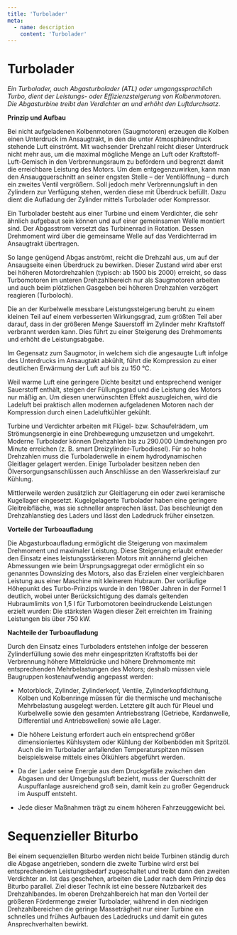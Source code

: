 ```yaml
---
title: 'Turbolader'
meta:
  - name: description
    content: 'Turbolader'
---
```


# Turbolader

*Ein Turbolader, auch Abgasturbolader (ATL) oder umgangssprachlich Turbo, dient der Leistungs- oder Effizienzsteigerung von Kolbenmotoren. Die Abgasturbine treibt den Verdichter an und erhöht den Luftdurchsatz*. 

**Prinzip und Aufbau**

Bei nicht aufgeladenen Kolbenmotoren (Saugmotoren) erzeugen die Kolben einen Unterdruck im Ansaugtrakt, in den die unter Atmosphärendruck stehende Luft einströmt. Mit wachsender Drehzahl reicht dieser Unterdruck nicht mehr aus, um die maximal mögliche Menge an Luft oder Kraftstoff-Luft-Gemisch in den Verbrennungsraum zu befördern und begrenzt damit die erreichbare Leistung des Motors. Um dem entgegenzuwirken, kann man den Ansaugquerschnitt an seiner engsten Stelle – der Ventilöffnung – durch ein zweites Ventil vergrößern. Soll jedoch mehr Verbrennungsluft in den Zylindern zur Verfügung stehen, werden diese mit Überdruck befüllt. Dazu dient die Aufladung der Zylinder mittels Turbolader oder Kompressor.

Ein Turbolader besteht aus einer Turbine und einem Verdichter, die sehr ähnlich aufgebaut sein können und auf einer gemeinsamen Welle montiert sind. Der Abgasstrom versetzt das Turbinenrad in Rotation. Dessen Drehmoment wird über die gemeinsame Welle auf das Verdichterrad im Ansaugtrakt übertragen.

So lange genügend Abgas anströmt, reicht die Drehzahl aus, um auf der Ansaugseite einen Überdruck zu bewirken. Dieser Zustand wird aber erst bei höheren Motordrehzahlen (typisch: ab 1500 bis 2000) erreicht, so dass Turbomotoren im unteren Drehzahlbereich nur als Saugmotoren arbeiten und auch beim plötzlichen Gasgeben bei höheren Drehzahlen verzögert reagieren (Turboloch).

Die an der Kurbelwelle messbare Leistungssteigerung beruht zu einem kleinen Teil auf einem verbesserten Wirkungsgrad, zum größten Teil aber darauf, dass in der größeren Menge Sauerstoff im Zylinder mehr Kraftstoff verbrannt werden kann. Dies führt zu einer Steigerung  des Drehmoments und erhöht die Leistungsabgabe.

Im Gegensatz zum Saugmotor, in welchem sich die angesaugte Luft infolge des Unterdrucks im Ansaugtakt abkühlt, führt die Kompression zu einer deutlichen Erwärmung der Luft auf bis zu 150 °C.

Weil warme Luft eine geringere Dichte besitzt und entsprechend weniger Sauerstoff enthält, steigen der Füllungsgrad und die Leistung des Motors nur mäßig an. Um diesen unerwünschten Effekt auszugleichen, wird die Ladeluft bei praktisch allen modernen aufgeladenen Motoren nach der Kompression durch einen Ladeluftkühler gekühlt. 

Turbine und Verdichter arbeiten mit Flügel- bzw. Schaufelrädern, um Strömungsenergie in eine Drehbewegung umzusetzen und umgekehrt. Moderne Turbolader können Drehzahlen bis zu 290.000 Umdrehungen pro Minute erreichen (z. B. smart Dreizylinder-Turbodiesel). Für so hohe Drehzahlen muss die Turboladerwelle in einem hydrodynamischen Gleitlager gelagert werden. Einige Turbolader besitzen neben den Ölversorgungsanschlüssen auch Anschlüsse an den Wasserkreislauf zur Kühlung.

Mittlerweile werden zusätzlich zur Gleitlagerung ein oder zwei keramische Kugellager eingesetzt. Kugelgelagerte Turbolader haben eine geringere Gleitreibfläche, was sie schneller ansprechen lässt. Das beschleunigt den Drehzahlanstieg des Laders und lässt den Ladedruck früher einsetzen.

**Vorteile der Turboaufladung**

Die Abgasturboaufladung ermöglicht die Steigerung von maximalem Drehmoment und maximaler Leistung. Diese Steigerung erlaubt entweder den Einsatz eines leistungsstärkeren Motors mit annähernd gleichen Abmessungen wie beim Ursprungsaggregat oder ermöglicht ein so genanntes Downsizing des Motors, also das Erzielen einer vergleichbaren Leistung aus einer Maschine mit kleinerem Hubraum. Der vorläufige Höhepunkt des Turbo-Prinzips wurde in den 1980er Jahren in der Formel 1 deutlich, wobei unter Berücksichtigung des damals geltenden Hubraumlimits von 1,5 l für Turbomotoren beeindruckende Leistungen erzielt wurden: Die stärksten Wagen dieser Zeit erreichten im Training Leistungen bis über 750 kW.

**Nachteile der Turboaufladung**

Durch den Einsatz eines Turboladers entstehen infolge der besseren Zylinderfüllung sowie des mehr eingespritzten Kraftstoffs bei der Verbrennung höhere Mitteldrücke und höhere Drehmomente mit entsprechenden Mehrbelastungen des Motors; deshalb müssen viele Baugruppen kostenaufwendig angepasst werden:

- Motorblock, Zylinder, Zylinderkopf, Ventile, Zylinderkopfdichtung, Kolben und Kolbenringe müssen für die thermische und mechanische Mehrbelastung ausgelegt werden. Letztere gilt auch für Pleuel und Kurbelwelle sowie den gesamten Antriebsstrang (Getriebe, Kardanwelle, Differential und Antriebswellen) sowie alle Lager.

- Die höhere Leistung erfordert auch ein entsprechend größer dimensioniertes Kühlsystem oder Kühlung der Kolbenböden mit Spritzöl. Auch die im Turbolader anfallenden Temperaturspitzen müssen beispielsweise mittels eines Ölkühlers abgeführt werden.

- Da der Lader seine Energie aus dem Druckgefälle zwischen den Abgasen und der Umgebungsluft bezieht, muss der Querschnitt der Auspuffanlage ausreichend groß sein, damit kein zu großer Gegendruck im Auspuff entsteht. 

- Jede dieser Maßnahmen trägt zu einem höheren Fahrzeuggewicht bei.

# Sequenzieller Biturbo

Bei einem sequenziellen Biturbo werden nicht beide Turbinen ständig durch die Abgase angetrieben, sondern die zweite Turbine wird erst bei entsprechendem Leistungsbedarf zugeschaltet und treibt dann den zweiten Verdichter an. Ist das geschehen, arbeiten die Lader nach dem Prinzip des Biturbo parallel. Ziel dieser Technik ist eine bessere Nutzbarkeit des Drehzahlbandes. Im oberen Drehzahlbereich hat man den Vorteil der größeren Fördermenge zweier Turbolader, während in den niedrigen Drehzahlbereichen die geringe Masseträgheit nur einer Turbine ein schnelles und frühes Aufbauen des Ladedrucks und damit ein gutes Ansprechverhalten bewirkt.


